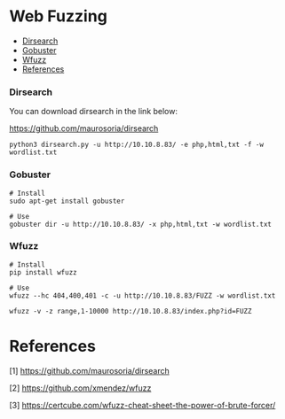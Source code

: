 # Web Fuzzing 

- [Dirsearch](#dirsearch)
- [Gobuster](#gobuster)
- [Wfuzz](#wfuzz)
- [References](#references)

### Dirsearch

You can download dirsearch in the link below:

https://github.com/maurosoria/dirsearch

```
python3 dirsearch.py -u http://10.10.8.83/ -e php,html,txt -f -w wordlist.txt
```

### Gobuster

```
# Install
sudo apt-get install gobuster

# Use
gobuster dir -u http://10.10.8.83/ -x php,html,txt -w wordlist.txt
```

### Wfuzz

```
# Install
pip install wfuzz

# Use
wfuzz --hc 404,400,401 -c -u http://10.10.8.83/FUZZ -w wordlist.txt

wfuzz -v -z range,1-10000 http://10.10.8.83/index.php?id=FUZZ
```

# References
[1] https://github.com/maurosoria/dirsearch

[2] https://github.com/xmendez/wfuzz

[3] https://certcube.com/wfuzz-cheat-sheet-the-power-of-brute-forcer/